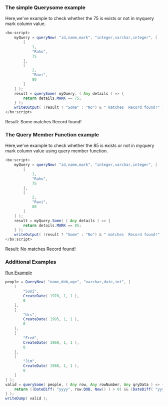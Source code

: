 ###  The simple Querysome example

Here,we've example to check whether the 75 is exists or not in myquery mark column value.


```java
<bx:script>
	myQuery = queryNew( "id,name,mark", "integer,varchar,integer", [
		[
			1,
			"Rahu",
			75
		],
		[
			2,
			"Ravi",
			80
		]
	] );
	result = querySome( myQuery, ( Any details ) => {
		return details.MARK == 75;
	} );
	writeOutput( (result ? "Some" : "No") & " matches  Record found!" );
</bx:script>

```

Result: Some matches Record found!

### The Query Member Function example

Here,we've example to check whether the 85 is exists or not in myquery mark column value using query member function.


```java
<bx:script>
	myQuery = queryNew( "id,name,mark", "integer,varchar,integer", [
		[
			1,
			"Rahu",
			75
		],
		[
			2,
			"Ravi",
			80
		]
	] );
	result = myQuery.Some( ( Any details ) => {
		return details.MARK == 85;
	} );
	writeOutput( (result ? "Some" : "No") & " matches  Record found!" );
</bx:script>

```

Result: No matches Record found!

### Additional Examples

<a href="https://try.boxlang.io/?code=eJyNUE1Lw0AQPWd%2FxSOHsguDJAe1RVNQgwcPESmeSg9bs9WF5qPTpCGI%2F92JtRdJwWUXZmfem3nzalfVW4cEL63jPnOdRljawlFercm%2Bu5AQHiy%2FfVim3DaOfNlIbgkVLFUQhIt270OS6IGdlFN5GvHsOiLEcmGGWqSCFf0SXnk%2Fgp9dnsM%2FsstHCFdnBzz5YgQ%2Fnf7FqxXMjTrYrc9l%2Fd2w%2FqIqBFz%2FWELQuCt7cNXRKcjaYu34%2BN1xL70tDJI5PlXArmm5hNbDxNRvNmJkL0fMEuZF%2BnxPyKpOG2HMERlMJvgP9jZBHEVGpH4Nejv2QmmLWuMoXXLf3pR0hw%3D%3D" target="_blank">Run Example</a>

```java
people = QueryNew( "name,dob,age", "varchar,date,int", [ 
	[
		"Susi",
		CreateDate( 1970, 1, 1 ),
		0
	],
	[
		"Urs",
		CreateDate( 1995, 1, 1 ),
		0
	],
	[
		"Fred",
		CreateDate( 1960, 1, 1 ),
		0
	],
	[
		"Jim",
		CreateDate( 1988, 1, 1 ),
		0
	]
] );
valid = querySome( people, ( Any row, Any rowNumber, Any qryData ) => {
	return ((DateDiff( "yyyy", row.DOB, Now() ) > 0) && (DateDiff( "yyyy", row.DOB, Now() ) <= 100));
} );
writeDump( valid );

```


